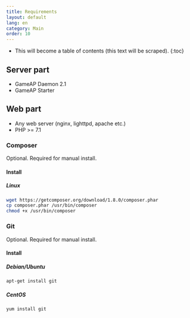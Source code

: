 ```yaml
---
title: Requirements
layout: default
lang: en
category: Main
order: 10
---
```


* This will become a table of contents (this text will be scraped).
{:toc}

## Server part

* GameAP Daemon 2.1
* GameAP Starter

## Web part

* Any web server (nginx, lighttpd, apache etc.)
* PHP >= 7.1

### Composer

Optional. Required for manual install.

#### Install

##### Linux
```bash
wget https://getcomposer.org/download/1.8.0/composer.phar
cp composer.phar /usr/bin/composer
chmod +x /usr/bin/composer
```

### Git

Optional. Required for manual install.

#### Install

##### Debian/Ubuntu

```bash
apt-get install git
```

##### CentOS
```bash
yum install git
```
